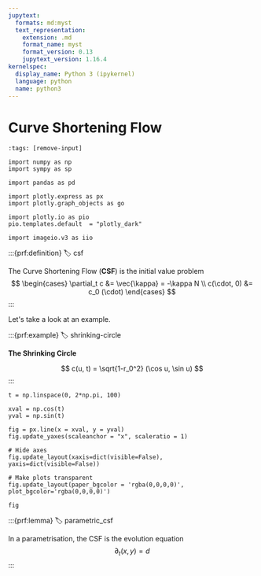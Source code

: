 ```yaml
---
jupytext:
  formats: md:myst
  text_representation:
    extension: .md
    format_name: myst
    format_version: 0.13
    jupytext_version: 1.16.4
kernelspec:
  display_name: Python 3 (ipykernel)
  language: python
  name: python3
---
```


# Curve Shortening Flow

```{code-cell} ipython3
:tags: [remove-input]

import numpy as np
import sympy as sp

import pandas as pd

import plotly.express as px
import plotly.graph_objects as go

import plotly.io as pio
pio.templates.default  = "plotly_dark"

import imageio.v3 as iio
```

:::{prf:definition}
:label: csf

The Curve Shortening Flow (**CSF**) is the initial value problem
$$
\begin{cases}
\partial_t c &= \vec{\kappa} = -\kappa N \\
c(\cdot, 0) &= c_0 (\cdot)
\end{cases}
$$
:::

Let's take a look at an example.

:::{prf:example}
:label: shrinking-circle

**The Shrinking Circle**

$$
c(u, t) = \sqrt{1-r_0^2} (\cos u, \sin u)
$$
:::

```{code-cell} ipython3
t = np.linspace(0, 2*np.pi, 100)

xval = np.cos(t)
yval = np.sin(t)

fig = px.line(x = xval, y = yval)
fig.update_yaxes(scaleanchor = "x", scaleratio = 1)

# Hide axes
fig.update_layout(xaxis=dict(visible=False), yaxis=dict(visible=False))

# Make plots transparent
fig.update_layout(paper_bgcolor = 'rgba(0,0,0,0)', plot_bgcolor='rgba(0,0,0,0)')

fig
```

:::{prf:lemma}
:label: parametric_csf

In a parametrisation, the CSF is the evolution equation
$$
\partial_t (x, y) = d
$$
:::
